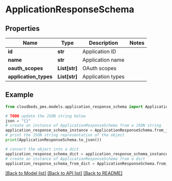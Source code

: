 # ApplicationResponseSchema


## Properties

Name | Type | Description | Notes
------------ | ------------- | ------------- | -------------
**id** | **str** | Application ID | 
**name** | **str** | Application name | 
**oauth_scopes** | **List[str]** | OAuth scopes | 
**application_types** | **List[str]** | Application types | 

## Example

```python
from cloudbeds_pms.models.application_response_schema import ApplicationResponseSchema

# TODO update the JSON string below
json = "{}"
# create an instance of ApplicationResponseSchema from a JSON string
application_response_schema_instance = ApplicationResponseSchema.from_json(json)
# print the JSON string representation of the object
print(ApplicationResponseSchema.to_json())

# convert the object into a dict
application_response_schema_dict = application_response_schema_instance.to_dict()
# create an instance of ApplicationResponseSchema from a dict
application_response_schema_from_dict = ApplicationResponseSchema.from_dict(application_response_schema_dict)
```
[[Back to Model list]](../README.md#documentation-for-models) [[Back to API list]](../README.md#documentation-for-api-endpoints) [[Back to README]](../README.md)


